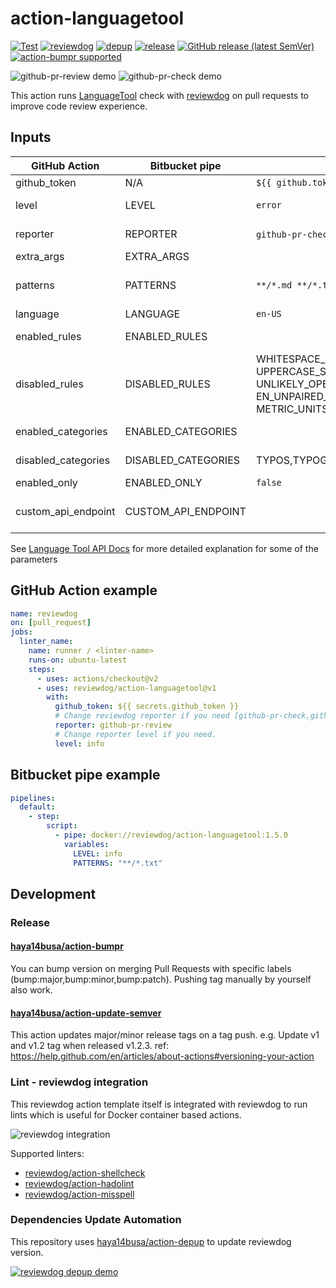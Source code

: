 # action-languagetool

[![Test](https://github.com/reviewdog/action-languagetool/workflows/Test/badge.svg)](https://github.com/reviewdog/action-languagetool/actions?query=workflow%3ATest)
[![reviewdog](https://github.com/reviewdog/action-languagetool/workflows/reviewdog/badge.svg)](https://github.com/reviewdog/action-languagetool/actions?query=workflow%3Areviewdog)
[![depup](https://github.com/reviewdog/action-languagetool/workflows/depup/badge.svg)](https://github.com/reviewdog/action-languagetool/actions?query=workflow%3Adepup)
[![release](https://github.com/reviewdog/action-languagetool/workflows/release/badge.svg)](https://github.com/reviewdog/action-languagetool/actions?query=workflow%3Arelease)
[![GitHub release (latest SemVer)](https://img.shields.io/github/v/release/reviewdog/action-languagetool?logo=github&sort=semver)](https://github.com/reviewdog/action-languagetool/releases)
[![action-bumpr supported](https://img.shields.io/badge/bumpr-supported-ff69b4?logo=github&link=https://github.com/haya14busa/action-bumpr)](https://github.com/haya14busa/action-bumpr)

![github-pr-review demo](https://user-images.githubusercontent.com/3797062/74084817-31e7ce80-4ab6-11ea-9d7f-621a9861148c.png)
![github-pr-check demo](https://user-images.githubusercontent.com/3797062/74084838-5ba0f580-4ab6-11ea-85fa-0944ff7709b5.png)

This action runs [LanguageTool](https://github.com/languagetool-org/languagetool) check with [reviewdog](https://github.com/reviewdog/reviewdog) on pull requests to improve code review experience.

## Inputs

| GitHub Action       | Bitbucket pipe      | Default                                                                                                                                                                                                                                                                                                        | Description                                                                     |
|---------------------|---------------------|----------------------------------------------------------------------------------------------------------------------------------------------------------------------------------------------------------------------------------------------------------------------------------------------------------------|---------------------------------------------------------------------------------|
| github_token        | N/A                 | `${{ github.token }}`                                                                                                                                                                                                                                                                                          | GITHUB_TOKEN                                                                    |
| level               | LEVEL               | `error`                                                                                                                                                                                                                                                                                                        | Report level for reviewdog [info,warning,error]                                 |
| reporter            | REPORTER            | `github-pr-check`/`bitbucket-code-report`                                                                                                                                                                                                                                                                      | Reporter of reviewdog command [github-pr-check,github-pr-review]                |
| extra_args          | EXTRA_ARGS          |                                                                                                                                                                                                                                                                                                                | Add additional reviewdog cli args                                               |
| patterns            | PATTERNS            | `**/*.md **/*.txt'`                                                                                                                                                                                                                                                                                            | Space separated target file glob patterns. https://github.com/haya14busa/ghglob |
| language            | LANGUAGE            | `en-US`                                                                                                                                                                                                                                                                                                        | `language` of LanguageTool                                                      |
| enabled_rules       | ENABLED_RULES       |                                                                                                                                                                                                                                                                                                                | Comma separated `enabledRules` of LanguageTool                                  |
| disabled_rules      | DISABLED_RULES      | WHITESPACE_RULE,EN_QUOTES,DASH_RULE,WORD_CONTAINS_UNDERSCORE, UPPERCASE_SENTENCE_START,ARROWS,COMMA_PARENTHESIS_WHITESPACE, UNLIKELY_OPENING_PUNCTUATION,SENTENCE_WHITESPACE,CURRENCY, EN_UNPAIRED_BRACKETS,PHRASE_REPETITION,PUNCTUATION_PARAGRAPH_END, METRIC_UNITS_EN_US,ENGLISH_WORD_REPEAT_BEGINNING_RULE | Comma separated `disabledRules` of LanguageTool                                 |
| enabled_categories  | ENABLED_CATEGORIES  |                                                                                                                                                                                                                                                                                                                | Comma separated `enabledCategories` of LanguageTool                             |
| disabled_categories | DISABLED_CATEGORIES | TYPOS,TYPOGRAPHY                                                                                                                                                                                                                                                                                               | Comma separated `disabledCategories` of LanguageTool                            |
| enabled_only        | ENABLED_ONLY        | `false`                                                                                                                                                                                                                                                                                                        | `enabledOnly` of LanguageTool                                                   |
| custom_api_endpoint | CUSTOM_API_ENDPOINT |                                                                                                                                                                                                                                                                                                                | Custom API endpoint of LanguageTool server. e.g. https://languagetool.org/api    |

See [Language Tool API Docs](https://languagetool.org/http-api/swagger-ui/#!/default/post_check) for more detailed
explanation for some of the parameters

## GitHub Action example

```yaml
name: reviewdog
on: [pull_request]
jobs:
  linter_name:
    name: runner / <linter-name>
    runs-on: ubuntu-latest
    steps:
      - uses: actions/checkout@v2
      - uses: reviewdog/action-languagetool@v1
        with:
          github_token: ${{ secrets.github_token }}
          # Change reviewdog reporter if you need [github-pr-check,github-check,github-pr-review].
          reporter: github-pr-review
          # Change reporter level if you need.
          level: info
```

## Bitbucket pipe example

```yaml
pipelines:
  default:
    - step:
        script:
          - pipe: docker://reviewdog/action-languagetool:1.5.0
            variables:
              LEVEL: info
              PATTERNS: "**/*.txt"
```

## Development

### Release

#### [haya14busa/action-bumpr](https://github.com/haya14busa/action-bumpr)
You can bump version on merging Pull Requests with specific labels (bump:major,bump:minor,bump:patch).
Pushing tag manually by yourself also work.

#### [haya14busa/action-update-semver](https://github.com/haya14busa/action-update-semver)

This action updates major/minor release tags on a tag push. e.g. Update v1 and v1.2 tag when released v1.2.3.
ref: https://help.github.com/en/articles/about-actions#versioning-your-action

### Lint - reviewdog integration

This reviewdog action template itself is integrated with reviewdog to run lints
which is useful for Docker container based actions.

![reviewdog integration](https://user-images.githubusercontent.com/3797062/72735107-7fbb9600-3bde-11ea-8087-12af76e7ee6f.png)

Supported linters:

- [reviewdog/action-shellcheck](https://github.com/reviewdog/action-shellcheck)
- [reviewdog/action-hadolint](https://github.com/reviewdog/action-hadolint)
- [reviewdog/action-misspell](https://github.com/reviewdog/action-misspell)

### Dependencies Update Automation
This repository uses [haya14busa/action-depup](https://github.com/haya14busa/action-depup) to update
reviewdog version.

[![reviewdog depup demo](https://user-images.githubusercontent.com/3797062/73154254-170e7500-411a-11ea-8211-912e9de7c936.png)](https://github.com/reviewdog/action-template/pull/6)

